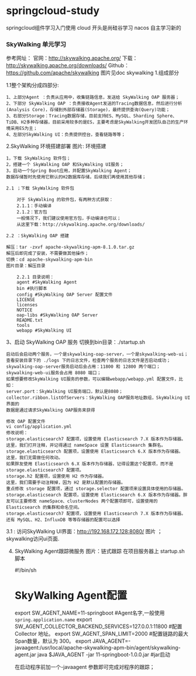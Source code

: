 # springcloud-study
springcloud组件学习入门使用
  cloud 开头是尚硅谷学习
  nacos 自主学习新的



###  SkyWalking  单元学习
参考网址： 
官网：http://skywalking.apache.org/
下载：http://skywalking.apache.org/downloads/
Github：https://github.com/apache/skywalking
图片见doc skywalking
1.组成部分

  1.1整个架构分成四部分:
  
    1、上部分Agent ：负责从应用中，收集链路信息，发送给 SkyWalking OAP 服务器；
    2、下部分 SkyWalking OAP ：负责接收Agent发送的Tracing数据信息，然后进行分析(Analysis Core)，存储到外部存储器(Storage)，最终提供查询(Query)功能；
    3、右部分Storage：Tracing数据存储，目前支持ES、MySQL、Sharding Sphere、TiDB、H2多种存储器，目前采用较多的是ES，主要考虑是SkyWalking开发团队自己的生产环境采用ES为主；
    4、左部分SkyWalking UI：负责提供控台，查看链路等等；
    
2.SkyWalking 环境搭建部署 图片: 环境搭建

    1，下载 SkyWalking 软件包；
    2，搭建一个 SkyWalking OAP 和SkyWalking UI服务；
    3，启动一个Spring Boot应用，并配置SkyWalking Agent；
    数据存储暂时先使用它默认的H2数据库存储，后续我们再使用其他存储；
    
    2.1 ；下载 SkyWalking 软件包
    
        对于 SkyWalking 的软件包，有两种方式获取：
        2.1.1：手动编译
        2.1.2：官方包
        一般情况下，我们建议使用官方包，手动编译也可以；
        从这里下载：http://skywalking.apache.org/downloads/
        
    2.2 ：SkyWalking OAP 搭建
    
    解压：tar -zxvf apache-skywalking-apm-8.1.0.tar.gz
    解压后即完成了安装，不需要做其他操作；
    切换：cd apache-skywalking-apm-bin
    图片目录：解压目录
    
        2.2.1 目录说明：
        agent #SkyWalking Agent
        bin #执行脚本
        config #SkyWalking OAP Server 配置文件
        LICENSE
        licenses
        NOTICE
        oap-libs #SkyWalking OAP Server
        README.txt
        tools
        webapp #SkyWalking UI
3、启动 SkyWalking OAP 服务
    切换到bin目录：./startup.sh
    
    启动后会启动两个服务，一个是skywalking-oap-server，一个是skywalking-web-ui；
    查看安装目录下的 ./logs 下的日志文件，检查两个服务的日志文件是否启动成功；
    skywalking-oap-server服务启动后会占用：11800 和 12800 两个端口；
    skywalking-web-ui服务会占用 8080 端口；
    如果想要修改SkyWalking UI服务的参数，可以编辑webapp/webapp.yml 配置文件，比如：
    server.port：SkyWalking UI服务端口，默认是8080；
    collector.ribbon.listOfServers：SkyWalking OAP服务地址数组，SkyWalking UI界面的
    数据是通过请求SkyWalking OAP服务来获得
    
    修改 OAP 配置文件
    vi config/application.yml
    修改说明：
    storage.elasticsearch7 配置项，设置使用 Elasticsearch 7.X 版本作为存储器。
    这里，我们打开注释，并记得通过 nameSpace 设置 Elasticsearch 集群名。
    storage.elasticsearch 配置项，设置使用 Elasticsearch 6.X 版本作为存储器。
    这里，我们无需做任何改动。
    如果胖友使用 Elasticsearch 6.X 版本作为存储器，记得设置这个配置项，而不是 storage.elasticsearch7 配置项。
    storage.h2 配置项，设置使用 H2 作为存储器。
    这里，我们需要手动注释掉，因为 H2 是默认配置的存储器。
    重点修改 storage 配置项，通过 storage.selector 配置项来设置具体使用的存储器。
    storage.elasticsearch 配置项，设置使用 Elasticsearch 6.X 版本作为存储器。胖友可以主要修改 nameSpace、clusterNodes 两个配置项即可，设置使用的 Elasticsearch 的集群和命名空间。
    storage.elasticsearch7 配置项，设置使用 Elasticsearch 7.X 版本作为存储器。
    还有 MySQL、H2、InfluxDB 等等存储器的配置可以选择
    
    
  3.1 : 访问SkyWalking UI界面：http://192.168.172.128:8080/
    图片 ； skywalking访问ui页面.
    
4. SkyWalking Agent跟踪微服务 图片：链式跟踪
    在项目服务器上 startup.sh 脚本
    
    #!/bin/sh
    # SkyWalking Agent配置
    export SW_AGENT_NAME=11-springboot #Agent名字,一般使用`spring.application.name` 
    export SW_AGENT_COLLECTOR_BACKEND_SERVICES=127.0.0.1:11800 #配置 Collector 地址。
    export SW_AGENT_SPAN_LIMIT=2000 #配置链路的最大Span数量，默认为 300。
    export JAVA_AGENT=-javaagent:/usr/local/apache-skywalking-apm-bin/agent/skywalking-agent.jar
    java $JAVA_AGENT -jar 11-springboot-1.0.0.jar #jar启动
    
    在启动程序前加一个-javaagent 参数即可完成对程序的跟踪；